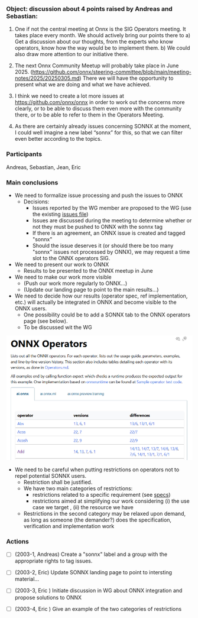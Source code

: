 ### Object: discussion about 4 points raised by Andreas and Sebastian:

 1) One if not the central meeting at Onnx is the SIG Operators meeting. It takes place every month. We should actively bring our points there to
 a) Get a discussion about our thoughts, from the experts who know operators, know how the way would be to implement them.
 b) We could also draw more attention to our initiative there.

 2) The next Onnx Community Meetup will probably take place in June 2025.
 (https://github.com/onnx/steering-committee/blob/main/meeting-notes/2025/20250305.md)
 There we will have the opportunity to present what we are doing and what we have achieved.

 3) I think we need to create a lot more issues at  https://github.com/onnx/onnx in order to work out the concerns more clearly, or to be able to discuss them even more with the community there, or to be able to refer to them in the Operators Meeting.

 4) As there are certainly already issues concerning SONNX at the moment, I could well imagine a new label “sonnx” for this, so  that we can filter even better according to the topics. 

### Participants
Andreas, Sebastian, Jean, Eric

### Main conclusions

- We need to formalize issue processing and push the issues to ONNX
  - Decisions: 
    - Issues reported by the WG member are proposed to the WG (use the existing [issues file](../../documents/issues.md))
    - Issues are discussed during the meeting to determine whether or not they must be pushed to ONNX with the sonnx tag
    - If there is an agreement, an ONNX issue is created and tagged "sonnx"
    - Should the issue deserves it (or should there be too many "sonnx" issues not processed by ONNX), we may request a time slot to the ONNX operators SIG.
- We need to present our work to ONNX
  - Results to be presented to the ONNX meetup in June
- We need to make our work more visible
  - (Push our work more regularly to ONNX...)
  - (Update our landing page to point to the main results...)
- We need to decide how our results (operator spec, ref implementation, etc.) will actually be integrated in ONNX and become visible to the ONNX users. 
  - One possibility could be to add a SONNX tab to the ONNX operators page (see below).
  - To be discussed wit the WG

![alt text](./imgs/onnx_ops.png)

- We need to be careful when putting restrictions on operators not to repel potential SONNX users.  
  - Restriction shall be justified. 
  - We have two main categories of restrictions:
    - restrictions related to a specific requirement  (see [specs](../../documents/reqs.md))
    - restrictions aimed at simplifying our work considering (i) the use case we target , (ii) the resource we have
  -  Restrictions in the second category may be relaxed upon demand, as long as someone (the demander?) does the specification, verification and implementation work
  
### Actions

- [ ] (2003-1, Andreas) Create a "sonnx" label and a group with the appropriate rights to tag issues.
- [ ] (2003-2, Eric) Update SONNX landing page to point to intersting material...
- [ ] (2003-3, Eric ) Initiate discussion in WG about ONNX integration and propose  solutions to ONNX
- [ ] (2003-4, Eric ) Give an example of the two categories of restrictions

